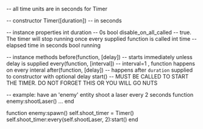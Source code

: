 
-- all time units are in seconds for Timer

-- constructor
Timer([duration])						-- in seconds

-- instance properties
int duration							-- 0s
bool disable_on_all_called				-- true. The timer will stop running once every supplied function is called
int time 								-- elapsed time in seconds
bool running

-- instance methods
before(function, [delay])				-- starts immediately unless delay is supplied
every(function, [interval])				-- interval=1 , function happens on every interal
after(function, [delay])				-- happens after `duration` supplied to constructor with optional delay
start()									-- MUST BE CALLED TO START THE TIMER. DO NOT FORGET THIS OR YOU WILL GO NUTS

-- example: have an 'enemy' entity shoot a laser every 2 seconds
function enemy:shootLaser()
	...
end

function enemy:spawn()
	self.shoot_timer = Timer()
	self.shoot_timer:every(self.shootLaser, 2):start()
end
